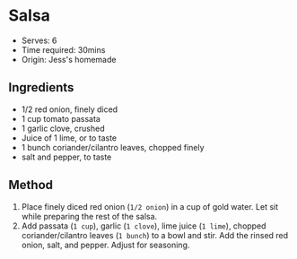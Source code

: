 # Salsa
* Serves: 6
* Time required: 30mins
* Origin: Jess's homemade

## Ingredients
* 1/2 red onion, finely diced
* 1 cup tomato passata
* 1 garlic clove, crushed
* Juice of 1 lime, or to taste
* 1 bunch coriander/cilantro leaves, chopped finely
* salt and pepper, to taste

## Method
1. Place finely diced red onion (`1/2 onion`) in a cup of gold water. Let sit while preparing the rest of the salsa.
1. Add passata (`1 cup`), garlic (`1 clove`), lime juice (`1 lime`), chopped coriander/cilantro leaves (`1 bunch`) to a bowl and stir. Add the rinsed red onion, salt, and pepper. Adjust for seasoning.
